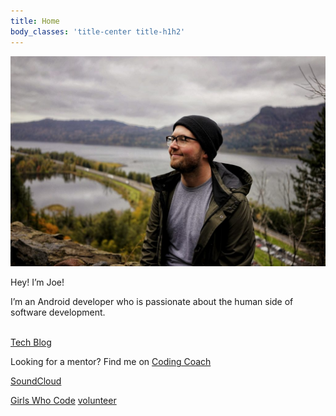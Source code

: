 ```yaml
---
title: Home
body_classes: 'title-center title-h1h2'
---
```


![me](me.jpg) <br>

Hey! I’m Joe!

I’m an Android developer who is passionate about the human side of software development. <br><br>

[Tech Blog](https://blog.joetr.com/)

Looking for a mentor? Find me on [Coding Coach](https://mentors.codingcoach.io/u/5e1408d11d8a9a4bf061cc32)

[SoundCloud](https://soundcloud.com/joeroskopf)

[Girls Who Code](https://girlswhocode.umn.edu/girls-who-code-archives) [volunteer](https://girlswhocode.umn.edu/sponsors)


